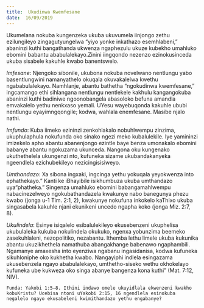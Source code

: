 ```yaml
---
title:  Ukudinwa Kwemfesane
date:  16/09/2019
---
```


Ukumelana nokuba kungenzeka ukuba ukuvumela iinjongo zethu ezilungileyo zingagutyungelwa “yiyo yonke inkathazo esemhlabeni,” abaninzi kuthi bangathanda ukwenza ngaphezulu ukuze kubekho umahluko ebomini babantu ababulalekayo.Zinini iingqondo nezenzo ezinokusinceda ukuba sisabele kakuhle kwabo banentswelo.

_Imfesane_: Njengoko sibonile, ukubona nokuba novelwano nentlungu yabo basentlungwini namanyathelo okuqala okuvakalelwa kwethu ngababulalekayo. Namhlanje, abantu bathetha “ngokudinwa kwemfesane,” ingcamango ethi sihlangana nentlungu nentlekele kakhulu kangangokuba abaninzi kuthi badiniwe ngoonobangela abasoloko befuna amandla emvakalelo yethu nenkxaso yemali. UYesu wayebuqonda kakuhle ububi nentlungu eyayimngqongile; kodwa, wahlala enemfesane. Masibe njalo nathi.

_Imfundo_: Kuba iimeko ezininzi zenkohlakalo nobuhlwempu zinzima, ukuphulaphula nokufunda oko sinako ngezi meko kubalulekile. Iye yamininzi imizekelo apho abantu abanenjongo ezintle baye benza umonakalo ebomini babanye abantu ngokuzama ukunceda. Nangona oku kungenako ukuthethelela ukungenzi nto, kufuneka sizame ukubandakanyeka ngeendlela ezichubekileyo nezicingisisiweyo.

_Umthandazo_: Xa sibona ingxaki, ingcinga yethu yokuqala yeyokwenza into ephathekayo.” Kanti ke iBhayibile isikhumbuza ukuba umthandazo uya“phatheka.” Singenza umahluko ebomini babangamahlwempu nabacinezelweyo ngokubathandazela kwakunye nabo banegunya phezu kwabo (jonga u-1 Tim. 2:1, 2), kwakunye nokufuna inkokelo kaThixo ukuba singasabela kakuhle njani ekunikeni uncedo ngapha koko (jonga Miz. 2:7, 8).

_Ukulindela_: Esinye isiqalelo esibalulekileyo ekusebenzeni ukuphelisa ukubulaleka kukuba nokulindela okukuko, ngenxa yobunzima beemeko zasekuhlaleni, nezopolitiko, nezabantu. Ithemba lethu limele ukuba kukunika abantu ukuzikhethela namathuba abangakhange babenawo ngaphambili. Ngamanye amaxesha into eyenziwa ngabanu ingasidanisa, kodwa kufuneka sikuhloniphe oko kukhetha kwabo. Nangayiphi indlela esingazama ukusebenzela ngayo ababulalekayo, umthetho-siseko wethu okhokelayo kufuneka ube kukweza oko singa abanye bangenza kona kuthi” (Mat. 7:12, NIV).

`Funda: Yakobi 1:5–8. Ithini indawo omele ukuyidlala ekwenzeni kwakho kobuKristu? Ucebisa ntoni uYakobi 2:15, 16 ngendlela esinokuba negalelo ngayo ekusabeleni kwimithandazo yethu engabanye?`